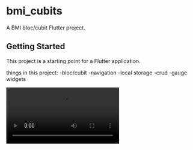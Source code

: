 # bmi_cubits

A BMI bloc/cubit Flutter project.

## Getting Started

This project is a starting point for a Flutter application.

things in this project:
-bloc/cubit
-navigation
-local storage
-crud
-gauge widgets

![Alt Text](assets/videos/untitled.mp4)
